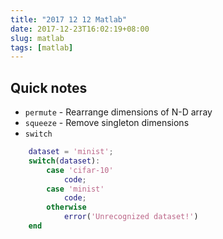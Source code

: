 ```yaml
---
title: "2017 12 12 Matlab"
date: 2017-12-23T16:02:19+08:00
slug: matlab
tags: [matlab]
---
```


## Quick notes

- `permute` - Rearrange dimensions of N-D array
- `squeeze` - Remove singleton dimensions
- `switch`

``` matlab
    dataset = 'minist';
    switch(dataset):
        case 'cifar-10'
            code;
        case 'minist'
            code;
        otherwise
            error('Unrecognized dataset!')
    end
```
<!--more-->

